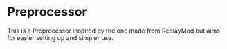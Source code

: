 # Preprocessor
This is a Preprocessor inspired by the one made from ReplayMod but aims for easier setting up and simpler use.